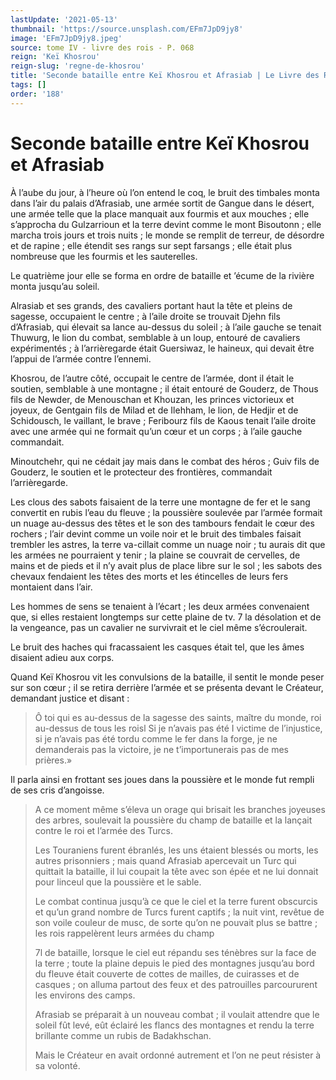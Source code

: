 ```yaml
---
lastUpdate: '2021-05-13'
thumbnail: 'https://source.unsplash.com/EFm7JpD9jy8'
image: 'EFm7JpD9jy8.jpeg'
source: tome IV - livre des rois - P. 068
reign: 'Keï Khosrou'
reign-slug: 'regne-de-khosrou'
title: 'Seconde bataille entre Keï Khosrou et Afrasiab | Le Livre des Rois | Shâhnâmeh'
tags: []
order: '188'
---
```


# Seconde bataille entre Keï Khosrou et Afrasiab

À l’aube du jour, à l’heure où l’on entend le coq, le bruit des timbales monta dans l’air du palais d’Afrasiab, une armée sortit de Gangue dans le désert, une armée telle que la place manquait aux fourmis et aux mouches ; elle s’approcha du Gulzarrioun et la terre devint comme le mont Bisoutonn ; elle marcha trois jours et trois nuits ; le monde se remplit de terreur, de désordre et de rapine ; elle étendit ses rangs sur sept farsangs ; elle était plus nombreuse que les fourmis et les sauterelles.

Le quatrième jour elle se forma en ordre de bataille et ’écume de la rivière monta jusqu’au soleil.

Alrasiab et ses grands, des cavaliers portant haut la tête et pleins de sagesse, occupaient le centre ; à l’aile droite se trouvait Djehn fils d’Afrasiab, qui élevait sa lance au-dessus du soleil ; à l’aile gauche se tenait Thuwurg, le lion du combat, semblable à un loup, entouré de cavaliers expérimentés ; à l’arrièregarde était Guersiwaz, le haineux, qui devait être l’appui de l’armée contre l’ennemi.

Khosrou, de l’autre côté, occupait le centre de l’armée, dont il était le soutien, semblable à une montagne ; il était entouré de Gouderz, de Thous fils de Newder, de Menouschan et Khouzan, les princes victorieux et joyeux, de Gentgain fils de Milad et de Ilehham, le lion, de Hedjir et de Schidousch, le vaillant, le brave ; Feribourz fils de Kaous tenait l’aile droite avec une armée qui ne formait qu’un cœur et un corps ; à l’aile gauche commandait.

Minoutchehr, qui ne cédait jay mais dans le combat des héros ; Guiv fils de Gouderz, le soutien et le protecteur des frontières, commandait l’arrièregarde.

Les clous des sabots faisaient de la terre une montagne de fer et le sang convertit en rubis l’eau du fleuve ; la poussière soulevée par l’armée formait un nuage au-dessus des têtes et le son des tambours fendait le cœur des rochers ; l’air devint comme un voile noir et le bruit des timbales faisait trembler les astres, la terre va-cillait comme un nuage noir ; tu aurais dit que les armées ne pourraient y tenir ; la plaine se couvrait de cervelles, de mains et de pieds et il n’y avait plus de place libre sur le sol ; les sabots des chevaux fendaient les têtes des morts et les étincelles de leurs fers montaient dans l’air.

Les hommes de sens se tenaient à l’écart ; les deux armées convenaient que, si elles restaient longtemps sur cette plaine de tv. 7 la désolation et de la vengeance, pas un cavalier ne survivrait et le ciel même s’écroulerait.

Le bruit des haches qui fracassaient les casques était tel, que les âmes disaient adieu aux corps.

Quand Keï Khosrou vit les convulsions de la bataille, il sentit le monde peser sur son cœur ; il se retira derrière l’armée et se présenta devant le Créateur, demandant justice et disant :

> Ô toi qui es au-dessus de la sagesse des saints, maître du monde, roi au-dessus de tous les roisl Si je n’avais pas été I victime de l’injustice, si je n’avais pas été tordu comme le fer dans la forge, je ne demanderais pas la victoire, je ne t’importunerais pas de mes prières.»

Il parla ainsi en frottant ses joues dans la poussière et le monde fut rempli de ses cris d’angoisse.
>
> A ce moment même s’éleva un orage qui brisait les branches joyeuses des arbres, soulevait la poussière du champ de bataille et la lançait contre le roi et l’armée des Turcs.
>
> Les Touraniens furent ébranlés, les uns étaient blessés ou morts, les autres prisonniers ; mais quand Afrasiab apercevait un Turc qui quittait la bataille, il lui coupait la tête avec son épée et ne lui donnait pour linceul que la poussière et le sable.
>
> Le combat continua jusqu’à ce que le ciel et la terre furent obscurcis et qu’un grand nombre de Turcs furent captifs ; la nuit vint, revêtue de son voile couleur de musc, de sorte qu’on ne pouvait plus se battre ; les rois rappelèrent leurs armées du champ
>
> 7l de bataille, lorsque le ciel eut répandu ses ténèbres sur la face de la terre ; toute la plaine depuis le pied des montagnes jusqu’au bord du fleuve était couverte de cottes de mailles, de cuirasses et de casques ; on alluma partout des feux et des patrouilles parcoururent les environs des camps.
>
> Afrasiab se préparait à un nouveau combat ; il voulait attendre que le soleil fût levé, eût éclairé les flancs des montagnes et rendu la terre brillante comme un rubis de Badakhschan.
>
> Mais le Créateur en avait ordonné autrement et l’on ne peut résister à sa volonté.
